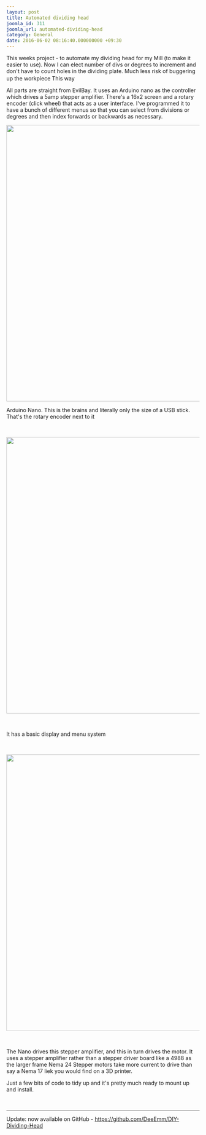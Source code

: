 ```yaml
---
layout: post
title: Automated dividing head
joomla_id: 311
joomla_url: automated-dividing-head
category: General
date: 2016-06-02 08:16:40.000000000 +09:30
---
```

<p>This weeks project - to automate my dividing head for my Mill (to make it easier to use). Now I can elect number of divs or degrees to increment and don't have to count holes in the dividing plate. Much less risk of buggering up the workpiece This way <span title="grin emoticon"><img src="https://static.xx.fbcdn.net/images/emoji.php/v9/t51/1/16/1f603.png" alt="" width="16" height="16" /></span></p>
<p><span title="grin emoticon">All parts are straight from EvilBay. It uses an Arduino nano as the controller which drives a 5amp stepper amplifier. There's a 16x2 screen and a rotary encoder (click wheel) that acts as a user interface. I've programmed it to have a bunch of different menus so that you can select from divisions or degrees and then index forwards or backwards as necessary.</span></p>
<p><span title="grin emoticon"><img style="display: block; margin-left: auto; margin-right: auto;" src="../../../../images/blog_articles/311/b2ap3_large_13315349_1184477314920377_813127233973668342_n.jpg" width="960" height="720" align="center" data-style="clear" /></span></p>
<p><span title="grin emoticon">Arduino Nano. This is the brains and literally only the size of a USB stick. That's the rotary encoder next to it</span></p>
<p> </p>
<p><span title="grin emoticon"><img style="display: block; margin-left: auto; margin-right: auto;" src="../../../../images/blog_articles/311/b2ap3_large_13307264_1184477568253685_8299051339368757574_n-1.jpg" width="960" height="720" align="center" data-style="clear" /></span></p>
<p> </p>
<p><span title="grin emoticon">It has a basic display and menu system</span></p>
<p> </p>
<p><span title="grin emoticon"><img style="display: block; margin-left: auto; margin-right: auto;" src="../../../../images/blog_articles/311/b2ap3_large_13321997_1184477968253645_2126735094685142873_n.jpg" width="960" height="720" align="center" data-style="clear" /></span></p>
<p> </p>
<p><span title="grin emoticon">The Nano drives this stepper amplifier, and this in turn drives the motor. It uses a stepper amplifier rather than a stepper driver board like a 4988 as the larger frame Nema 24 Stepper motors take more current to drive than say a Nema 17 liek you would find on a 3D printer. </span></p>
<div>
<p>Just a few bits of code to tidy up and it's pretty much ready to mount up and install.</p>
<p> </p>
<hr />
<p>Update: now available on GitHub - <a href="https://github.com/DeeEmm/DIY-Dividing-Head">https://github.com/DeeEmm/DIY-Dividing-Head</a>  </p>
</div>
